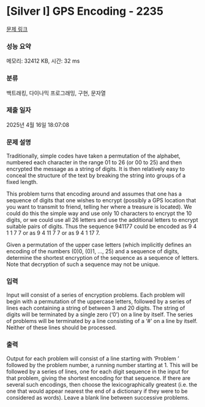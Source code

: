 # [Silver I] GPS Encoding - 2235 

[문제 링크](https://www.acmicpc.net/problem/2235) 

### 성능 요약

메모리: 32412 KB, 시간: 32 ms

### 분류

백트래킹, 다이나믹 프로그래밍, 구현, 문자열

### 제출 일자

2025년 4월 16일 18:07:08

### 문제 설명

<p>Traditionally, simple codes have taken a permutation of the alphabet, numbered each character in the range 01 to 26 (or 00 to 25) and then encrypted the message as a string of digits. It is then relatively easy to conceal the structure of the text by breaking the string into groups of a fixed length.</p>

<p>This problem turns that encoding around and assumes that one has a sequence of digits that one wishes to encrypt (possibly a GPS location that you want to transmit to friend, telling her where a treasure is located). We could do this the simple way and use only 10 characters to encrypt the 10 digits, or we could use all 26 letters and use the additional letters to encrypt suitable pairs of digits. Thus the sequence 941177 could be encoded as 9 4 1 1 7 7 or as 9 4 11 7 7 or as 9 4 1 17 7.</p>

<p>Given a permutation of the upper case letters (which implicitly defines an encoding of the numbers (0)0, (0)1, …, 25) and a sequence of digits, determine the shortest encryption of the sequence as a sequence of letters. Note that decryption of such a sequence may not be unique.</p>

### 입력 

 <p>Input will consist of a series of encryption problems. Each problem will begin with a permutation of the uppercase letters, followed by a series of lines each containing a string of between 3 and 20 digits. The string of digits will be terminated by a single zero (‘0’) on a line by itself. The series of problems will be terminated by a line consisting of a ‘#’ on a line by itself. Neither of these lines should be processed.</p>

### 출력 

 <p>Output for each problem will consist of a line starting with ‘Problem ’ followed by the problem number, a running number starting at 1. This will be followed by a series of lines, one for each digit sequence in the input for that problem, giving the shortest encoding for that sequence. If there are several such encodings, then choose the lexicographically greatest (i.e. the one that would appear nearest the end of a dictionary if they were to be considered as words). Leave a blank line between successive problems.</p>

